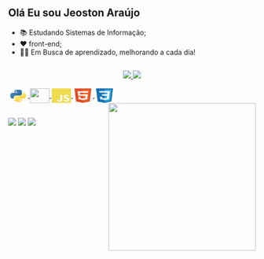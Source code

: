 ## Olá Eu sou Jeoston Araújo

- 📚 Estudando Sistemas de Informação;
- ❤️ front-end;
- 🧗‍♂️ Em Busca de aprendizado, melhorando a cada dia!

##

<div align='center'>
  <a href='https://github.com/JeostonJunior'>
  <img height='200em' src="https://github-readme-stats.vercel.app/api?username=JeostonJunior&show_icons=true&theme=dracula&count_private=true"/> 
  <img height='200em' src="https://github-readme-stats.vercel.app/api/top-langs/?username=JeostonJunior&layout=compact&langs_count=7&theme=dracula"/> 
</div>  
<div style="display: inline_block"><br>
  <img align="center" height="30" width="40" src="https://raw.githubusercontent.com/devicons/devicon/master/icons/python/python-original.svg">
  <img align="center" height="30" width="40" src="https://cdn.jsdelivr.net/gh/devicons/devicon/icons/flutter/flutter-original.svg" />
  <img align="center" height="30" width="40" src="https://raw.githubusercontent.com/devicons/devicon/master/icons/javascript/javascript-plain.svg">
  <img align="center" height="30" width="40" src="https://raw.githubusercontent.com/devicons/devicon/master/icons/html5/html5-original.svg">
  <img align="center" height="30" width="40" src="https://raw.githubusercontent.com/devicons/devicon/master/icons/css3/css3-original.svg">
  <img  align='right' width='300' height='300' src="https://media.discordapp.net/attachments/606149658062094373/930560644619567134/download20220102143311.png?width=598&height=598"/>
  
</div>
  
  ##
 
<div> 
  <a href="https://www.instagram.com/araujo_crz.jr/" target="_blank"><img src="https://img.shields.io/badge/-Instagram-%23E4405F?style=for-the-badge&logo=instagram&logoColor=white" target="_blank"></a>
  <a href = "jeostonjunior@gmail.com"><img src="https://img.shields.io/badge/Gmail-D14836?style=for-the-badge&logo=gmail&logoColor=white" target="_blank"></a>
  <a href="www.linkedin.com/in/jeoston-araujo" target="_blank"><img src="https://img.shields.io/badge/LinkedIn-0077B5?style=for-the-badge&logo=linkedin&logoColor=white" target="_blank"></a>  
</div>


